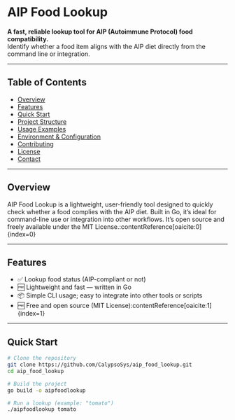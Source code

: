 # AIP Food Lookup

**A fast, reliable lookup tool for AIP (Autoimmune Protocol) food compatibility.**  
Identify whether a food item aligns with the AIP diet directly from the command line or integration.

---

## Table of Contents

- [Overview](#overview)  
- [Features](#features)  
- [Quick Start](#quick-start)  
- [Project Structure](#project-structure)  
- [Usage Examples](#usage-examples)  
- [Environment & Configuration](#environment--configuration)  
- [Contributing](#contributing)  
- [License](#license)  
- [Contact](#contact)

---

## Overview

AIP Food Lookup is a lightweight, user-friendly tool designed to quickly check whether a food complies with the AIP diet. Built in Go, it’s ideal for command-line use or integration into other workflows. It’s open source and freely available under the MIT License.:contentReference[oaicite:0]{index=0}

---

## Features

- ✅ Lookup food status (AIP-compliant or not)  
- 🆓 Lightweight and fast — written in Go  
- 📦 Simple CLI usage; easy to integrate into other tools or scripts  
- 🆓 Free and open source (MIT License):contentReference[oaicite:1]{index=1}  

---

## Quick Start

```bash
# Clone the repository
git clone https://github.com/CalypsoSys/aip_food_lookup.git
cd aip_food_lookup

# Build the project
go build -o aipfoodlookup

# Run a lookup (example: "tomato")
./aipfoodlookup tomato
